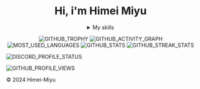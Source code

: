 <div align=center>

# 
# Hi, i'm Himei Miyu

<details>
<summary align=center>My skills</summary>

### **Languages**

![JAVASCRIPT]
![HTML5]
![TYPESCRIPT]
![CSS3]
![SHELL]
![SASS]
![GULP]
![JSON]

### **Databases**

![MONGODB]
![MARIADB]

### **Frameworks**

![NodeJS](https://img.shields.io/badge/-NodeJS-000?&logo=node.js&logoColor=)
![Express](https://img.shields.io/badge/-Express-000?&logo=express&logoColor=)
![React](https://img.shields.io/badge/-React-000?&logo=react&logoColor=)
![Tailwindcss](https://img.shields.io/badge/-Tailwindcss-000?&logo=tailwindcss&logoColor=)
![Svelte](https://img.shields.io/badge/-Svelte-000?&logo=svelte&logoColor=)

### **Tools**

![VSCode](https://img.shields.io/badge/-VSCode-000?&logo=visualstudiocode&logoColor=0af)
![Git](https://img.shields.io/badge/-Git-000?&logo=Git&logoColor=)

### **Operation System**

![Window10](https://img.shields.io/badge/-Window_10-000?&logo=windows&logoColor=0af)
![Linux](https://img.shields.io/badge/-Linux-000?&logo=linux&logoColor=ef0)
![Android](https://img.shields.io/badge/-Android-000?&logo=android&logoColor=0e0)

</details>
</div>

<div align="center">

![GITHUB_TROPHY]
![GITHUB_ACTIVITY_GRAPH]
![MOST_USED_LANGUAGES]
![GITHUB_STATS]
![GITHUB_STREAK_STATS]

</div>

![DISCORD_PROFILE_STATUS]

![GITHUB_PROFILE_VIEWS]

&copy; 2024 Himei-Miyu

[//]: ICON
[JAVASCRIPT]: https://img.shields.io/badge/-JavaScript-000?&logo=JavaScript&logoColor=
[HTML5]: https://img.shields.io/badge/-HTML5-000?&logo=HTML5&logoColor=
[TYPESCRIPT]: https://img.shields.io/badge/-TypeScript-000?&logo=TypeScript&logoColor=
[CSS3]: https://img.shields.io/badge/-CSS3-000?&logo=CSS3&logoColor=0af
[SHELL]: https://img.shields.io/badge/-Shell-000?&logo=shell&logoColor=
[SASS]: https://img.shields.io/badge/-Sass-000?&logo=sass&logoColor=
[GULP]: https://img.shields.io/badge/-Gulp-000?&logo=gulp&logoColor=
[JSON]: https://img.shields.io/badge/-Json-000?&logo=json&logoColor=
[MONGODB]: https://img.shields.io/badge/-MongoDB-000?&logo=mongodb&logoColor=
[MARIADB]: https://img.shields.io/badge/-MariaDB-000?&logo=mariaDB&logoColor=
[//]: BANNER
[DISCORD_PROFILE_STATUS]: https://discord.c99.nl/widget/theme-3/456124229281382401.png
[GITHUB_PROFILE_VIEWS]: https://komarev.com/ghpvc/?username=Himei-Miyu&label=PROFILE+VIEWS
[MOST_USED_LANGUAGES]: https://github-readme-stats.vercel.app/api/top-langs?username=Himei-Miyu&show_icons=true&locale=en&layout=compact&theme=tokyonight
[GITHUB_STATS]: https://github-readme-stats.vercel.app/api?username=Himei-Miyu&show_icons=true&locale=en&theme=tokyonight
[GITHUB_STREAK_STATS]: https://github-readme-streak-stats.herokuapp.com/?user=Himei-Miyu&&theme=tokyonight
[GITHUB_ACTIVITY_GRAPH]: https://github-readme-activity-graph.vercel.app/graph?username=Himei-Miyu&theme=tokyo-night&hide_border=true&area=true
[GITHUB_TROPHY]: https://github-profile-trophy.vercel.app/?username=Himei-Miyu&theme=discord
